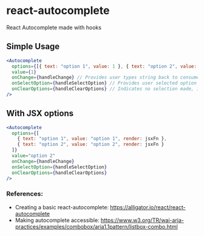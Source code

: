 # react-autocomplete

React Autocomplete made with hooks

## Simple Usage

```jsx
<Autocomplete
  options={[{ text: "option 1", value: 1 }, { text: "option 2", value: 2 }]}
  value={1}
  onChange={handleChange} // Provides user types string back to consumer
  onSelectOption={handleSelectOption} // Provides user selected option object back to consumer
  onClearOptions={handleClearOptions} // Indicates no selection made, input needs to be cleared
/>
```

## With JSX options

```jsx
<Autocomplete
  options={[
    { text: "option 1", value: "option 1", render: jsxFn },
    { text: "option 2", value: "option 2", render: jsxFn }
  ]}
  value="option 2"
  onChange={handleChange}
  onSelectOption={handleSelectOption}
  onClearOptions={handleClearOptions}
/>
```

### References:

- Creating a basic react-autocomplete: https://alligator.io/react/react-autocomplete
- Making autocomplete accessible: https://www.w3.org/TR/wai-aria-practices/examples/combobox/aria1.1pattern/listbox-combo.html
